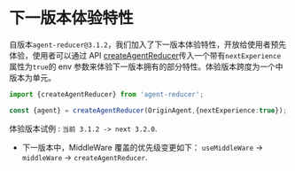 # 下一版本体验特性

自版本`agent-reducer@3.1.2`，我们加入了下一版本体验特性，开放给使用者预先体验，使用者可以通过 API [createAgentReducer](https://github.com/filefoxper/agent-reducer/blob/master/documents/en/api/create_agent_reducer.md)传入一个带有`nextExperience`属性为`true`的 env 参数来体验下一版本拥有的部分特性。体验版本跨度为一个中版本为单元。

```typescript
import {createAgentReducer} from 'agent-reducer';

const {agent} = createAgentReducer(OriginAgent,{nextExperience:true});
```

体验版本试例 : `当前 3.1.2 -> next 3.2.0`.

* 下一版本中，MiddleWare 覆盖的优先级变更如下： `useMiddleWare` -> `middleWare` -> `createAgentReducer`. 